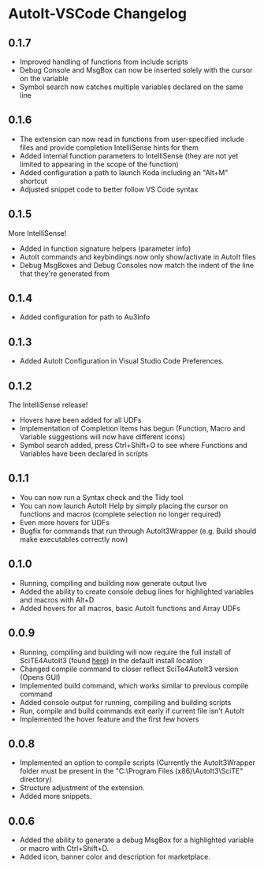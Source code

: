 # AutoIt-VSCode Changelog

## 0.1.7
* Improved handling of functions from include scripts
* Debug Console and MsgBox can now be inserted solely with the cursor on the variable
* Symbol search now catches multiple variables declared on the same line

## 0.1.6
* The extension can now read in functions from user-specified include files and provide completion IntelliSense hints for them
* Added internal function parameters to IntelliSense (they are not yet limited to appearing in the scope of the function)
* Added configuration a path to launch Koda including an "Alt+M" shortcut
* Adjusted snippet code to better follow VS Code syntax

## 0.1.5
More IntelliSense!
* Added in function signature helpers (parameter info)
* AutoIt commands and keybindings now only show/activate in AutoIt files
* Debug MsgBoxes and Debug Consoles now match the indent of the line that they're generated from

## 0.1.4
* Added configuration for path to Au3Info

## 0.1.3
* Added AutoIt Configuration in Visual Studio Code Preferences.

## 0.1.2
The IntelliSense release!
* Hovers have been added for all UDFs
* Implementation of Completion Items has begun (Function, Macro and Variable suggestions will now have different icons)
* Symbol search added, press Ctrl+Shift+O to see where Functions and Variables have been declared in scripts

## 0.1.1
* You can now run a Syntax check and the Tidy tool
* You can now launch AutoIt Help by simply placing the cursor on functions and macros (complete selection no longer required)
* Even more hovers for UDFs
* Bugfix for commands that run through AutoIt3Wrapper (e.g. Build should make executables correctly now)

## 0.1.0
* Running, compiling and building now generate output live
* Added the ability to create console debug lines for highlighted variables and macros with Alt+D
* Added hovers for all macros, basic AutoIt functions and Array UDFs

## 0.0.9
* Running, compiling and building will now require the full install of SciTE4AutoIt3 (found [here](https://www.autoitscript.com/site/autoit-script-editor/downloads/)) in the default install location
* Changed compile command to closer reflect SciTe4AutoIt3 version (Opens GUI)
* Implemented build command, which works similar to previous compile command
* Added console output for running, compiling and building scripts
* Run, compile and build commands exit early if current file isn't AutoIt
* Implemented the hover feature and the first few hovers

## 0.0.8
* Implemented an option to compile scripts (Currently the AutoIt3Wrapper folder must be present in the "C:\Program Files (x86)\AutoIt3\SciTE" directory)
* Structure adjustment of the extension.
* Added more snippets.

## 0.0.6
* Added the ability to generate a debug MsgBox for a highlighted variable or macro with Ctrl+Shift+D.
* Added icon, banner color and description for marketplace.